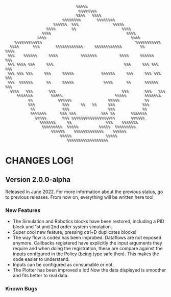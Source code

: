                                                                                 
                                                                                
                                                                                
                                   %%%%%                                        
                                    %%%%%%%%                                    
                                   %%%%   %%%%                                  
                             %%%%%%%%       %%%%%%%%                            
                         %%%%%%  %%%               %%%%%                        
                      %%%%       %%                    %%%%                     
                    %%%%                                 %%%%                   
                  %%%%                                     %%%%                 
        %%%%%%%%%%%%                                         %%%%%%%%%%%        
      %%%%      %%%       %%%%%%%%%%%%     %%%%%%%%%%%%        %%      %%%%     
     %%%    %%%%%%     %%%%          %%%%%%%          %%%%     %%%%%%    %%%    
     %%% %%%% %%%     %%%                               %%%     %%% %%%  %%%    
     %%% %%% %%%     %%%     %%%%%            %%%%%%     %%%     %%% %%% %%%    
     %%%  %%%%%%      %%     %%%%%             %%%%      %%      %%%%%%  %%%    
      %%%%   %%%       %%%                             %%%       %%%   %%%      
         %%%%%%%        %%%%%                       %%%%%        %%%%%%%        
              %%           %%%%%%                %%%%%           %%             
              %%%            %%%     %%   %%     %%%            %%%             
               %%            %%%                 %%%            %%              
               %%%%%%%      %%% %%%           %%% %%       %%%%%%%              
                 %%%%%       %%% %%%%%%%%%%%%%%%%%%%       %%%%%%               
                   %%%%%%%     %%               %%%    %%%%%%%                  
                    %%%%%%%%%  %%%%%         %%%%%  %%%%%%%%%                   
                        %%%%%%    %%%%%%%%%%%%%    %%%%%%                       
                            %%%%%               %%%%%                           
                               %%%%%%%%%%%%%%%%%%                               
                                                                                
                                                                                


# CHANGES LOG!

## Version 2.0.0-alpha

Released in June 2022. For more information about the previous status, go to previous releases. From now on, everything will be written here too!

### New Features

* The Simulation and Robotics blocks have been restored, including a PID block and 1st and 2nd order system simulation.
* Super cool new feature, pressing ctrl+D duplicates blocks!
* The way flow is coded has been improbed. Dataflows are not exposed anymore. Callbacks registered have explicitly the input arguments they require and when doing the registration, these are compare against the inputs configured in the Policy (being type safe then). This makes the code easier to understand.
* Inputs can be configured as consumable or not.
* The Plotter has been improved a lot! Now the data displayed is smoother and fits better to real data.


### Known Bugs
